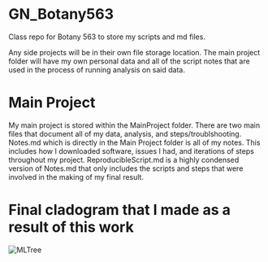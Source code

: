 # GN_Botany563
Class repo for Botany 563 to store my scripts and md files.

Any side projects will be in their own file storage location. The main project folder will have my own personal data and all of the script notes that are used in the process of running analysis on said data.

# Main Project
My main project is stored within the MainProject folder. There are two main files that document all of my data, analysis, and steps/troublshooting. Notes.md which is directly in the Main Project folder is all of my notes. This includes how I downloaded software, issues I had, and iterations of steps throughout my project. ReproducibleScript.md is a highly condensed version of Notes.md that only includes the scripts and steps that were involved in the making of my final result.

# Final cladogram that I made as a result of this work 
![MLTree](./data/MLTree.png)
